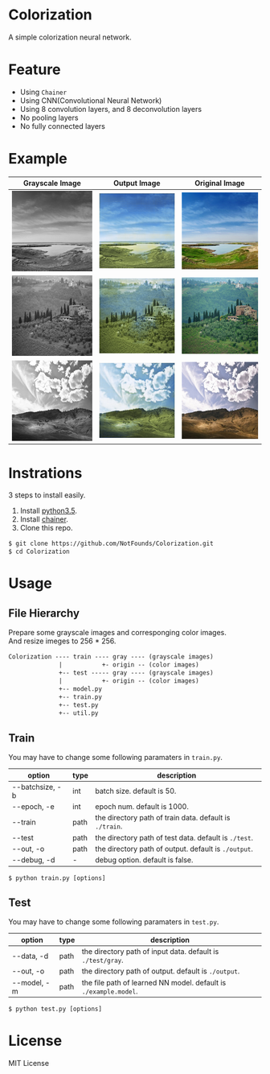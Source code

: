 # Colorization
A simple colorization neural network.

# Feature
+ Using `Chainer`
+ Using CNN(Convolutional Neural Network)
+ Using 8 convolution layers, and 8 deconvolution layers
+ No pooling layers
+ No fully connected layers

# Example
| Grayscale Image | Output Image | Original Image |
| -------------- | --------------- | ------------ |
|![example1_gray](./examples/example1_gray.jpg)|![example1_out](./examples/example1_out.png)|![example1_origin](./examples/example1_origin.jpg)|
|![example2_gray](./examples/example2_gray.jpg)|![example2_out](./examples/example2_out.png)|![example2_origin](./examples/example2_origin.jpg)|
|![example3_gray](./examples/example3_gray.jpg)|![example3_out](./examples/example3_out.png)|![example3_origin](./examples/example3_origin.jpg)|

# Instrations
3 steps to install easily.

1. Install [python3.5](https://www.python.org/).
2. Install [chainer](https://chainer.org/).
3. Clone this repo.

```
$ git clone https://github.com/NotFounds/Colorization.git
$ cd Colorization
```

# Usage
## File Hierarchy
Prepare some grayscale images and corresponging color images.  
And resize imeges to 256 * 256.
```
Colorization ---- train ---- gray ---- (grayscale images)
              |           +- origin -- (color images)
              +-- test ----- gray ---- (grayscale images)
              |           +- origin -- (color images)
              +-- model.py
              +-- train.py
              +-- test.py
              +-- util.py
```

## Train
You may have to change some following paramaters in `train.py`.

| option            | type | description                                            |
| ----------------- | ---- | ------------------------------------------------------ |
| --batchsize, -b   | int  | batch size. default is 50.                             |
| --epoch, -e       | int  | epoch num. default is 1000.                            |
| --train           | path | the directory path of train data. default is `./train`.|
| --test            | path | the directory path of test data. default is `./test`.  |
| --out, -o         | path | the directory path of output. default is `./output`.   |
| --debug, -d       | -    | debug option. default is false.                        |

```
$ python train.py [options]
``` 

## Test
You may have to change some following paramaters in `test.py`.

| option            | type | description                                                      |
| ----------------- | ---- | ---------------------------------------------------------------- |
| --data, -d        | path | the directory path of input data. default is `./test/gray`.      |
| --out, -o         | path | the directory path of output. default is `./output`.             |
| --model, -m       | path | the file path of learned NN model. default is `./example.model`. |

```
$ python test.py [options]
```

# License
MIT License